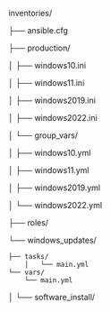inventories/

├── ansible.cfg  

├── production/

│   ├── windows10.ini 

│   ├── windows11.ini

│   ├── windows2019.ini

│   ├── windows2022.ini

│   └── group_vars/

│       ├── windows10.yml

│       ├── windows11.yml

│       ├── windows2019.yml

│       └── windows2022.yml

├── roles/

└── windows_updates/

    ├── tasks/
        │   └── main.yml
    └── vars/
        └── main.yml

│   └── software_install/
